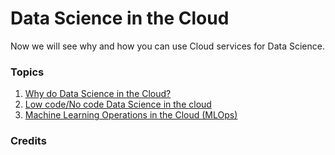 # Data Science in the Cloud

Now we will see why and how you can use Cloud services for Data Science.

### Topics

1. [Why do Data Science in the Cloud?](17-tbd/README.md)
2. [Low code/No code Data Science in the cloud](18-tbd/README.md)
3. [Machine Learning Operations in the Cloud (MLOps)](19-tbd/README.md)

### Credits
